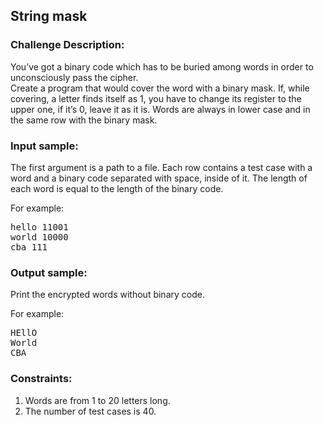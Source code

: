 <h2>String mask</h2>

<h3>Challenge Description:</h3>

<p>
    You&#x2019;ve got a binary code which has to be buried among words in order to unconsciously pass the cipher. <br>
    Create a program that would cover the word with a binary mask. If, while covering, a letter finds itself as 1, you
    have to change its register to the upper one, if  it&#x2019;s 0, leave it as it is. Words are always in lower case
    and in the same row with the binary mask.
</p>

<h3>Input sample:</h3>

<p>
    The first argument is a path to a file. Each row contains a test case with a word and a binary code separated
    with space, inside of it. The length of each word is equal to the length of the binary code.
</p>
<p>
    For example:
</p>

<pre class="description-input-output">hello 11001
world 10000
cba 111</pre>

<h3>Output sample:</h3>

<p>
    Print the encrypted words without binary code.
</p>
<p>
    For example:
</p>

<pre class="description-input-output">HEllO
World
CBA</pre>

<h3>Constraints:</h3>
<ol>
<li>Words are from 1 to 20 letters long.</li>
<li>The number of test cases is 40.</li>
</ol>